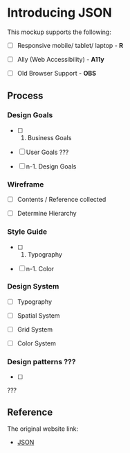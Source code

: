 # Introducing JSON

This mockup supports the following:

- [ ] Responsive mobile/ tablet/ laptop - **R**

- [ ] Ally (Web Accessibility) - **A11y**

- [ ] Old Browser Support - **OBS**

## Process

### Design Goals

- [ ] 1. Business Goals

- [ ] User Goals ???

- [ ] n-1. Design Goals

### Wireframe

- [ ] Contents / Reference collected

- [ ] Determine Hierarchy

### Style Guide

- [ ] 1. Typography

- [ ] n-1. Color

### Design System

- [ ] Typography

- [ ] Spatial System

- [ ] Grid System

- [ ] Color System

### Design patterns ???

- [ ]

???

## Reference

The original website link:

- [JSON](json.org)
